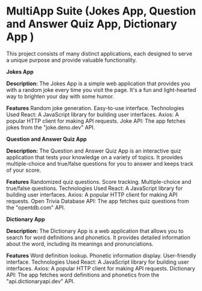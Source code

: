 # MultiApp Suite (Jokes App, Question and Answer Quiz App, Dictionary App )

This project consists of many distinct applications, each designed to serve a unique purpose and provide valuable functionality.

**Jokes App**

**Description:**
The Jokes App is a simple web application that provides you with a random joke every time you visit the page. It's a fun and light-hearted way to brighten your day with some humor.

**Features**
Random joke generation.
Easy-to-use interface.
Technologies Used
React: A JavaScript library for building user interfaces.
Axios: A popular HTTP client for making API requests.
Joke API: The app fetches jokes from the "joke.deno.dev" API.



**Question and Answer Quiz App**

**Description:**
The Question and Answer Quiz App is an interactive quiz application that tests your knowledge on a variety of topics. It provides multiple-choice and true/false questions for you to answer and keeps track of your score.

**Features**
Randomized quiz questions.
Score tracking.
Multiple-choice and true/false questions.
Technologies Used
React: A JavaScript library for building user interfaces.
Axios: A popular HTTP client for making API requests.
Open Trivia Database API: The app fetches quiz questions from the "opentdb.com" API.


**Dictionary App**

**Description:**
The Dictionary App is a web application that allows you to search for word definitions and phonetics. It provides detailed information about the word, including its meanings and pronunciations.

**Features**
Word definition lookup.
Phonetic information display.
User-friendly interface.
Technologies Used
React: A JavaScript library for building user interfaces.
Axios: A popular HTTP client for making API requests.
Dictionary API: The app fetches word definitions and phonetics from the "api.dictionaryapi.dev" API.
